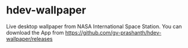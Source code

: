 # hdev-wallpaper
Live desktop wallpaper from NASA International Space Station. You can download the App from https://github.com/gv-prashanth/hdev-wallpaper/releases
